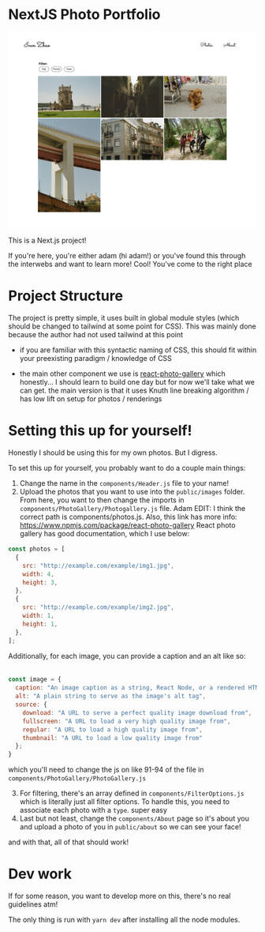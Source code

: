 # NextJS Photo Portfolio

![Screenshot](/public/site_ss.png)

This is a Next.js project!

If you're here, you're either adam (hi adam!) or you've found this through the interwebs and want to learn more! Cool! You've come to the right place

# Project Structure

The project is pretty simple, it uses built in global module styles (which should be changed to tailwind at some point for CSS). This was mainly done because the author had not used tailwind at this point

- if you are familiar with this syntactic naming of CSS, this should fit within your preexisting paradigm / knowledge of CSS

- the main other component we use is [react-photo-gallery](https://www.npmjs.com/package/react-photo-gallery) which honestly... I should learn to build one day but for now we'll take what we can get. the main version is that it uses Knuth line breaking algorithm / has low lift on setup for photos / renderings

# Setting this up for yourself!

Honestly I should be using this for my own photos. But I digress.

To set this up for yourself, you probably want to do a couple main things:

1. Change the name in the `components/Header.js` file to your name!
2. Upload the photos that you want to use into the `public/images` folder. From here, you want to then change the imports in `components/PhotoGallery/Photogallery.js` file. 
Adam EDIT: I think the correct path is components/photos.js. Also, this link has more info: https://www.npmjs.com/package/react-photo-gallery
React photo gallery has good documentation, which I use below:

```js
const photos = [
  {
    src: "http://example.com/example/img1.jpg",
    width: 4,
    height: 3,
  },
  {
    src: "http://example.com/example/img2.jpg",
    width: 1,
    height: 1,
  },
];
```

Additionally, for each image, you can provide a caption and an alt like so:

```js

const image = {
  caption: "An image caption as a string, React Node, or a rendered HTML string",
  alt: "A plain string to serve as the image's alt tag",
  source: {
    download: "A URL to serve a perfect quality image download from",
    fullscreen: "A URL to load a very high quality image from",
    regular: "A URL to load a high quality image from",
    thumbnail: "A URL to load a low quality image from"
  };
}

```

which you'll need to change the js on like 91-94 of the file in `components/PhotoGallery/PhotoGallery.js`

3. For filtering, there's an array defined in `components/FilterOptions.js` which is literally just all filter options. To handle this, you need to associate each photo with a `type`. super easy
4. Last but not least, change the `components/About` page so it's about you and upload a photo of you in `public/about` so we can see your face!

and with that, all of that should work!

# Dev work

If for some reason, you want to develop more on this, there's no real guidelines atm!

The only thing is run with `yarn dev` after installing all the node modules.
